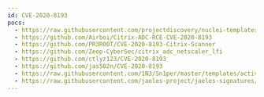 ```yaml
---
id: CVE-2020-8193
pocs:
  - https://raw.githubusercontent.com/projectdiscovery/nuclei-templates/master/cves/CVE-2020-8193.yaml
  - https://github.com/Airboi/Citrix-ADC-RCE-CVE-2020-8193
  - https://github.com/PR3R00T/CVE-2020-8193-Citrix-Scanner
  - https://github.com/Zeop-CyberSec/citrix_adc_netscaler_lfi
  - https://github.com/ctlyz123/CVE-2020-8193
  - https://github.com/jas502n/CVE-2020-8193
  - https://raw.githubusercontent.com/1N3/Sn1per/master/templates/active/CVE-2020-8193_-_Citrix_Unauthenticated_LFI.sh
  - https://raw.githubusercontent.com/jaeles-project/jaeles-signatures/master/cves/citrix-adc-lfi-cve-2020-8193.yaml
---
```

